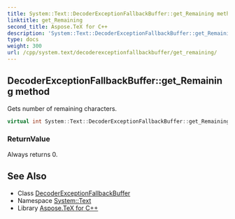 ```yaml
---
title: System::Text::DecoderExceptionFallbackBuffer::get_Remaining method
linktitle: get_Remaining
second_title: Aspose.TeX for C++
description: 'System::Text::DecoderExceptionFallbackBuffer::get_Remaining method. Gets number of remaining characters in C++.'
type: docs
weight: 300
url: /cpp/system.text/decoderexceptionfallbackbuffer/get_remaining/
---
```

## DecoderExceptionFallbackBuffer::get_Remaining method


Gets number of remaining characters.

```cpp
virtual int System::Text::DecoderExceptionFallbackBuffer::get_Remaining() const override
```


### ReturnValue

Always returns 0.

## See Also

* Class [DecoderExceptionFallbackBuffer](../)
* Namespace [System::Text](../../)
* Library [Aspose.TeX for C++](../../../)
